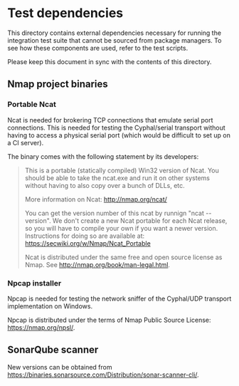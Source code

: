 # Test dependencies

This directory contains external dependencies necessary for running the integration test suite
that cannot be sourced from package managers.
To see how these components are used, refer to the test scripts.

Please keep this document in sync with the contents of this directory.

## Nmap project binaries

### Portable Ncat

Ncat is needed for brokering TCP connections that emulate serial port connections.
This is needed for testing the Cyphal/serial transport without having to access a physical serial port
(which would be difficult to set up on a CI server).

The binary comes with the following statement by its developers:

> This is a portable (statically compiled) Win32 version of Ncat.
> You should be able to take the ncat.exe and run it on other systems without having to also copy over
> a bunch of DLLs, etc.
>
> More information on Ncat: http://nmap.org/ncat/
>
> You can get the version number of this ncat by runnign "ncat --version".
> We don't create a new Ncat portable for each Ncat release,
> so you will have to compile your own if you want a newer version.
> Instructions for doing so are available at: https://secwiki.org/w/Nmap/Ncat_Portable
>
> Ncat is distributed under the same free and open source license as Nmap.
> See http://nmap.org/book/man-legal.html.


### Npcap installer

Npcap is needed for testing the network sniffer of the Cyphal/UDP transport implementation on Windows.

Npcap is distributed under the terms of Nmap Public Source License: https://nmap.org/npsl/.


## SonarQube scanner

New versions can be obtained from https://binaries.sonarsource.com/Distribution/sonar-scanner-cli/.
